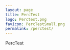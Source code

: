 ```yaml
---
layout: page
title: PercTest
logo: Perctest.png
favicon: PercTestSmall.png
permalink: /perctest/
---
```


PercTest
